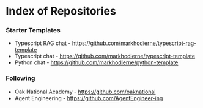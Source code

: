 # Index of Repositories

### Starter Templates
- Typescript RAG chat - https://github.com/markhodierne/typescript-rag-template
- Typescript chat - https://github.com/markhodierne/typescript-template
- Python chat - https://github.com/markhodierne/python-template


### Following
- Oak National Academy - https://github.com/oaknational
- Agent Engineering - https://github.com/AgentEngineer-ing


